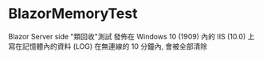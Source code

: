 # BlazorMemoryTest
Blazor Server side "類回收"測試
發佈在 Windows 10 (1909) 內的 IIS (10.0) 上
寫在記憶體內的資料 (LOG) 在無連線的 10 分鐘內, 會被全部清除
